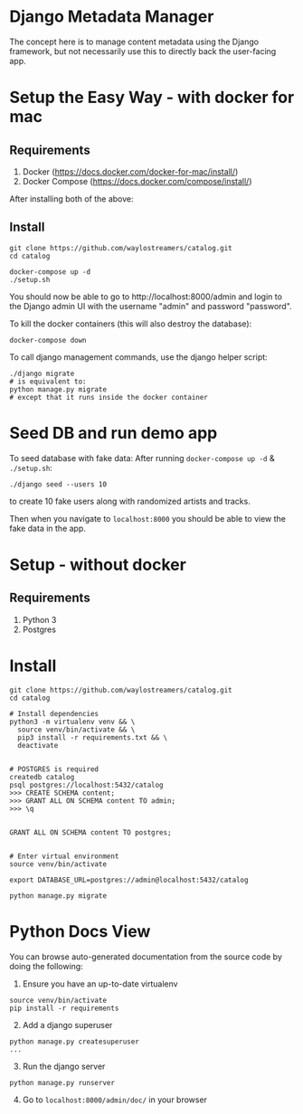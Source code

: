 # Django Metadata Manager

The concept here is to manage content metadata using the Django framework, but not necessarily use this to directly back the user-facing app.

# Setup the Easy Way - with docker for mac

## Requirements
1. Docker (https://docs.docker.com/docker-for-mac/install/)
2. Docker Compose (https://docs.docker.com/compose/install/)

After installing both of the above:
## Install
```
git clone https://github.com/waylostreamers/catalog.git
cd catalog

docker-compose up -d
./setup.sh
```
You should now be able to go to http://localhost:8000/admin
and login to the Django admin UI with the username "admin" and password "password".

To kill the docker containers (this will also destroy the database):
```
docker-compose down
```

To call django management commands, use the django helper script:
```
./django migrate
# is equivalent to:
python manage.py migrate
# except that it runs inside the docker container
```

# Seed DB and run demo app

To seed database with fake data:
After running `docker-compose up -d` & `./setup.sh`:
```
./django seed --users 10
```
to create 10 fake users along with randomized artists and tracks.

Then when you navigate to `localhost:8000` you should be able to view the fake data in the app.


# Setup - without docker
## Requirements
1. Python 3
2. Postgres

# Install
```
git clone https://github.com/waylostreamers/catalog.git
cd catalog

# Install dependencies
python3 -m virtualenv venv && \
  source venv/bin/activate && \
  pip3 install -r requirements.txt && \
  deactivate
  
  
# POSTGRES is required
createdb catalog
psql postgres://localhost:5432/catalog
>>> CREATE SCHEMA content;
>>> GRANT ALL ON SCHEMA content TO admin;
>>> \q


GRANT ALL ON SCHEMA content TO postgres;


# Enter virtual environment
source venv/bin/activate

export DATABASE_URL=postgres://admin@localhost:5432/catalog

python manage.py migrate
```

# Python Docs View

You can browse auto-generated documentation from the source code by doing the following:
1. Ensure you have an up-to-date virtualenv
```
source venv/bin/activate
pip install -r requirements
```
2. Add a django superuser
```
python manage.py createsuperuser
...
```
3. Run the django server
```
python manage.py runserver
```
4. Go to `localhost:8000/admin/doc/` in your browser
